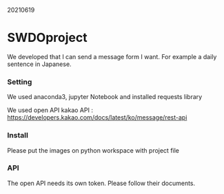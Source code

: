 20210619



# SWDOproject 
We developed that I can send a message form I want.
For example a daily sentence in Japanese. 

### Setting
We used anaconda3, jupyter Notebook
and installed requests library

We used open API
kakao API : https://developers.kakao.com/docs/latest/ko/message/rest-api

### Install
Please put the images on python workspace with project file

### API
The open API needs its own token.
Please follow their documents.

